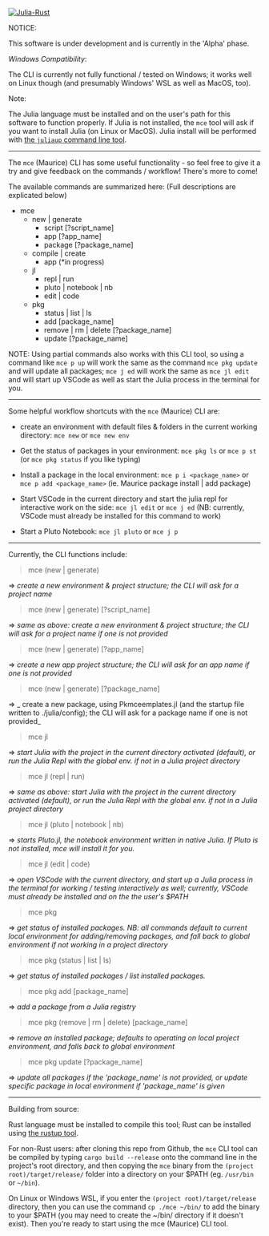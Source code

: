 [![Julia-Rust](https://github.com/diversable/Maurice/actions/workflows/julia-rust.yml/badge.svg?branch=main)](https://github.com/diversable/Maurice/actions/workflows/julia-rust.yml)

NOTICE:

This software is under development and is currently in the 'Alpha' phase.




_Windows Compatibility_:

The CLI is currently not fully functional / tested on Windows; it works well on Linux though (and presumably Windows' WSL as well as MacOS, too).

Note:

The Julia language must be installed and on the user's path for this software to function properly. If Julia is not installed, the `mce` tool will ask if you want to install Julia (on Linux or MacOS). Julia install will be performed with [the `juliaup` command line tool](https://github.com/JuliaLang/juliaup).

---

The `mce` (Maurice) CLI has some useful functionality - so feel free to give it a try and give feedback on the commands / workflow! There's more to come!

The available commands are summarized here:
(Full descriptions are explicated below)

- mce
  - new | generate
    - script [?script_name]
    - app [?app_name]
    - package [?package_name]
  - compile | create
    - app (*in progress)
    <!-- - sysimage -->
  - jl
    - repl | run
    - pluto | notebook | nb
    - edit | code
  - pkg
    - status | list | ls
    - add [package_name]
    - remove | rm | delete [?package_name]
    - update [?package_name]

NOTE: Using partial commands also works with this CLI tool, so using a command like `mce p up` will work the same as the command `mce pkg update` and will update all packages; `mce j ed` will work the same as `mce jl edit` and will start up VSCode as well as start the Julia process in the terminal for you.

---

Some helpful workflow shortcuts with the `mce` (Maurice) CLI are:

- create an environment with default files & folders in the current working directory: `mce new` or `mce new env`

- Get the status of packages in your environment:
`mce pkg ls` or `mce p st` (or `mce pkg status` if you like typing)

- Install a package in the local environment:
  `mce p i <package_name>` or `mce p add <package_name>`
  (ie. Maurice package install | add package)

- Start VSCode in the current directory and start the julia repl for interactive work on the side: `mce jl edit` or `mce j ed` (NB: currently, VSCode must already be installed for this command to work)

- Start a Pluto Notebook:
  `mce jl pluto` or `mce j p`


---

Currently, the CLI functions include:


> mce (new | generate)

=> _create a new environment & project structure; the CLI will ask for a project name_


> mce (new | generate) [?script_name]

=> _same as above: create a new environment & project structure; the CLI will ask for a project name if one is not provided_

> mce (new | generate) [?app_name]

=> _create a new app project structure; the CLI will ask for an app name if one is not provided_

> mce (new | generate) [?package_name]

=> _ create a new package, using Pkmceemplates.jl (and the startup file written to ./julia/config); the CLI will ask for a package name if one is not provided_


> mce jl

=> _start Julia with the project in the current directory activated (default), or run the Julia Repl with the global env. if not in a Julia project directory_


> mce jl (repl | run)

=> _same as above: start Julia with the project in the current directory activated (default), or run the Julia Repl with the global env. if not in a Julia project directory_


> mce jl (pluto | notebook | nb)

=> _starts Pluto.jl, the notebook environment written in native Julia. If Pluto is not installed, mce will install it for you._


> mce jl (edit | code)

=> _open VSCode with the current directory, and start up a Julia process in the terminal for working / testing interactively as well; currently, VSCode must already be installed and on the the user's $PATH_


> mce pkg

=> _get status of installed packages. NB: all commands default to current local environment for adding/removing packages, and fall back to global environment if not working in a project directory_


> mce pkg (status | list | ls)

=> _get status of installed packages / list installed packages._


> mce pkg add [package_name]

=> _add a package from a Julia registry_


> mce pkg (remove | rm | delete) [package_name]

=> _remove an installed package; defaults to operating on local project environment, and falls back to global environment_


> mce pkg update [?package_name]

=> _update all packages if the 'package_name' is not provided, or update specific package in local environment if 'package_name' is given_


---


Building from source:

Rust language must be installed to compile this tool; Rust can be installed using [the rustup tool](https://rustup.rs/).

For non-Rust users: after cloning this repo from Github, the `mce` CLI tool can be compiled by typing `cargo build --release` onto the  command line in the project's root directory, and then copying the `mce` binary from the `(project root)/target/release/` folder into a directory on your $PATH (eg. `/usr/bin` or `~/bin`).

On Linux or Windows WSL, if you enter the `(project root)/target/release` directory, then you can use the command `cp ./mce ~/bin/` to add the binary to your $PATH (you may need to create the ~/bin/ directory if it doesn't exist). Then you're ready to start using the mce (Maurice) CLI tool.
